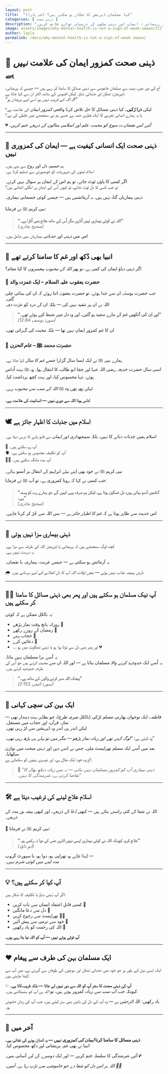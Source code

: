 ```yaml
---
layout: post
title:  "کیا مسلمان ڈپریشن کا شکار ہو سکتے ہیں؟ (جی ہاں!)"
categories: [ ذہنی صحت ]
description: "دماغی صحت کا مسئلہ کمزور ایمان کی نشانی نہیں۔ اس اسلامی مضمون میں جانیے کہ انبیاء علیہم السلام نے بھی غم اور پریشانی محسوس کی، اور اسلام کس طرح جذباتی مسائل کو سمجھتا ہے۔ حوصلہ افزا کہانیاں، حدیثیں، اور رہنمائی — ایمان اور ذہنی سکون کے درمیان توازن قائم کریں۔"
image: assets/images/why-mental-health-is-not-a-sign-of-weak-imaan/title.jpg
author: layla
permalink: /docs/why-mental-health-is-not-a-sign-of-weak-imaan/
---
```


# 🌿 **ذہنی صحت کمزور ایمان کی علامت *نہیں* ہے**

آج کے دور میں، بہت سے مسلمان خاموشی سے ذہنی مسائل کا سامنا کر رہے ہیں — جیسے کہ پریشانی، ڈپریشن، تھکن اور جذباتی دباؤ۔ لیکن افسوس کے ساتھ، اکثر ان سے کہا جاتا ہے:  
*“تم اللہ کے قریب نہیں ہو، اسی لیے پریشان ہو!”*  

لیکن **ذرا رُکیں۔** کیا ذہنی مسائل کا حل تلاش کرنا واقعی *کمزور ایمان* کی علامت ہے؟  
یا یہ ہمارے انسانی تجربے کا ایک فطری حصہ ہے جسے ہم نے سمجھنے میں غلطی کی ہے؟

💔 *آئیے اس نقصان دہ سوچ کو محبت، علم اور اسلامی مثالوں کے ذریعے ختم کریں۔*

---

## 🧠 **ذہنی صحت ایک انسانی کیفیت ہے — ایمان کی کمزوری نہیں**

ہم *جسم*، *دل* اور *روح* سے بنے ہیں۔  
اسلام تینوں کی ضروریات کو خوبصورتی سے تسلیم کرتا ہے۔

اگر کسی کا پاؤں ٹوٹ جائے، تو ہم اس کے ایمان پر سوال نہیں کرتے۔  
تو جب کسی کا دل ٹوٹ جائے، تو کیوں اُس کے ایمان پر انگلی اٹھاتے ہیں؟

ذہنی بیماریاں گناہ نہیں ہیں۔ یہ *آزمائشیں* ہیں — جیسے کوئی جسمانی بیماری۔

نبی کریم ﷺ نے فرمایا:

> **"اللہ نے کوئی بیماری نہیں اُتاری مگر اُس کے ساتھ علاج بھی اُتارا ہے۔"**  
> *(صحیح بخاری)*

اس میں *ذہنی* اور *جذباتی* بیماریاں بھی شامل ہیں۔

---

## 📖 **انبیا بھی دُکھ اور غم کا سامنا کرتے تھے**

اگر ذہنی دباؤ ایمان کی کمی ہے، تو پھر *اللہ کے محبوب پیغمبروں* کا کیا مقام؟

### 🔹 **حضرت یعقوب علیہ السلام** – ایک غمزدہ والد  
جب حضرت یوسفؑ ان سے جدا ہوئے، تو حضرت یعقوبؑ اتنا روئے کہ ان کی بینائی چلی گئی۔  
اللہ نے ان پر تنقید نہیں کی — بلکہ ان کے درد کو عزت دی۔

> **"اور ان کی آنکھیں غم کے مارے سفید ہو گئیں، اور وہ دل میں ضبط کیے ہوئے تھے۔"**  
> *(سورۃ یوسف 12:84)*

ان کا غم کمزور ایمان نہیں تھا — بلکہ محبت کی گہرائی تھی۔

### 🔹 **حضرت محمد ﷺ** – *عام الحزن*  
ہمارے نبی ﷺ نے ایک ایسا سال گزارا جسے *غم کا سال* کہا جاتا ہے۔  
اسی سال حضرت خدیجہ رضی اللہ عنہا اور چچا ابو طالب کا انتقال ہوا۔ وہ ﷺ بہت اُداس ہوئے، تنہا محسوس کیا، اور بہت کچھ برداشت کیا۔

لیکن پھر بھی وہ ﷺ *اللہ کے سب سے محبوب* رہے۔

**اداس ہونا اللہ سے دوری نہیں — انسانیت کی علامت ہے۔**

---

## 🕊️ **اسلام میں جذبات کا اظہار جائز ہے**

اسلام ہمیں جذبات دبانے کا نہیں، بلکہ *سمجھداری اور ایمان* سے قابو پانے کا درس دیتا ہے۔

🥲 آپ رو سکتے ہیں۔  
🫀 آپ کو تکلیف محسوس ہو سکتی ہے۔  
🧎‍♀️ آپ مدد مانگ سکتے ہیں۔

نبی کریم ﷺ نے خود بھی اپنے بیٹے ابراہیم کے انتقال پر آنسو بہائے۔  
جب کسی نے کہا کہ رونا کمزوری ہے، تو آپ ﷺ نے فرمایا:

> **"آنکھیں آنسو بہاتی ہیں، دل غمگین ہوتا ہے، لیکن ہم صرف وہی کہیں گے جو ہمارے رب کو پسند ہے۔"**  
> *(صحیح بخاری)*

اس حدیث سے ظاہر ہوتا ہے کہ *غم کا اظہار جائز* ہے — بس اللہ سے جُڑ کر کرنا چاہیے۔

---

## 🧕 **ذہنی بیماری سزا نہیں ہوتی**

کچھ لوگ سمجھتے ہیں کہ پریشانی یا ڈپریشن اللہ کی طرف سے سزا ہے۔  
*یہ درست نہیں ہے۔*

یہ آزمائش ہو سکتی ہے — جیسے غربت، بیماری، یا نقصان۔

🌧️ *بارش ہمیشہ عذاب نہیں ہوتی — بعض اوقات اللہ آپ کا دل کھلانے کے لیے برساتے ہیں۔*

---

## 🧏‍♀️ **آپ نیک مسلمان ہو سکتے ہیں اور پھر بھی ذہنی مسائل کا سامنا کر سکتے ہیں**

یہ بالکل ممکن ہے کہ کوئی:

- روزانہ پانچ وقت نماز پڑھے 🙏  
- رمضان کے روزے رکھے 🌙  
- حجاب پہنے 🧕  
- دعائیں کرے 👐  
- … اور پھر بھی دل سے ٹوٹا ہوا ہو یا ذہنی تھکاوٹ میں ہو 💔

یہ اُسے برا مسلمان نہیں بناتا۔  
یہ اُسے ایک *جدوجہد کرنے والا* مسلمان بناتا ہے — اور اللہ ان سے *محبت کرتے ہیں* جو اُس کی طرف جدوجہد کرتے ہیں۔

> **"بیشک اللہ صبر کرنے والوں کے ساتھ ہے۔"**  
> *(سورۃ البقرہ 2:153)*

---

## 🌺 **ایک بہن کی سچی کہانی**

فاطمہ، ایک نوجوان بھارتی مسلم لڑکی (بالکل میری طرح)، جو بظاہر بہت دیندار تھی — نماز، قرآن، اور حجاب میں مستقل۔  
لیکن اندر ہی اندر وہ ڈپریشن سے لڑ رہی تھی۔

وہ کہتی ہے: *“لوگ کہتے تھے اور زیادہ نماز پڑھو — مگر میں تو پہلے ہی پڑھ رہی تھی۔”*

بعد میں اُسے ایک مسلم تھراپسٹ ملی، جس نے اسے دین اور ذہنی صحت میں توازن سکھایا۔  
آج وہ خود ایک مثال ہے، اور دوسری بہنوں کو سکھاتی ہے:

> 💬 *"ذہنی بیماری آپ کو کمزور مسلمان نہیں بناتی — یہ بس زیادہ دیکھ بھال کا تقاضا کرتی ہے، شرمندگی کا نہیں۔"*

---

## 🛠️ **اسلام علاج لینے کی ترغیب دیتا ہے**

اللہ نے شفا کے کئی راستے بنائے ہیں — کبھی *دُعا* کے ذریعے، اور کبھی *پیشہ ور مدد* کے ذریعے۔

🌱 نبی کریم ﷺ نے فرمایا:

> **"علاج کرو، کیونکہ اللہ نے کوئی بیماری ایسی نہیں اتاری جس کی دوا نہ رکھی ہو۔"**  
> *(ابو داؤد)*

لہٰذا چاہے وہ تھراپی ہو، دوا ہو، یا سپورٹ گروپ —  
*مدد لینے میں کوئی شرم نہیں۔*

---

## 💡 **آپ کیا کر سکتے ہیں؟**

اگر آپ ذہنی دباؤ یا تکلیف کا شکار ہیں:

- کسی قابلِ اعتماد انسان سے بات کریں 🤝  
- دل سے دعا مانگیں 🕋  
- تھراپسٹ سے رجوع کریں 👩‍⚕️  
- خود سے نرمی سے پیش آئیں 💌  
- اللہ کی رحمت کو یاد رکھیں 🌟

**آپ ٹوٹے ہوئے نہیں — آپ کو اللہ نیا بنا رہے ہیں۔**

---

## ❤️ **ایک مسلمان بہن کی طرف سے پیغام**

ایک ایسی بہن کے طور پر جو خود بھی جذباتی تھکن اور سوچوں کے طوفان سے گزرتی ہے، میں آپ سے کہنا چاہتی ہوں:

✨ **آپ کی ذہنی صحت کا سفر آپ کو اللہ سے دور نہیں لے جاتا — بلکہ قریب لاتا ہے۔**  
کیونکہ جب آپ سب سے زیادہ کمزور ہوتے ہیں، تو *اللہ ہی آپ کو سنبھالتے ہیں۔*

یاد رکھیں: اللہ *الرحمٰن* ہے — وہ آپ کے دل کی باتیں بھی سن لیتے ہیں، جب آپ کی زبان خاموش ہو۔

---

## 🌼 آخر میں

**ذہنی مسائل کا سامنا کرنا *ایمان کی کمزوری نہیں* — یہ انسان ہونے کی نشانی ہے۔**  
انبیا نے بھی غم، پریشانی اور دکھ محسوس کیا۔

آئیے شرمندگی کا سلسلہ ختم کریں — اور ایک دوسرے کے لیے آسانی بنیں۔ 💕

*اللہ ہر اس دل کو شفا دے جو خاموشی سے تڑپ رہا ہے۔ آمین۔ 🤲🏼*
